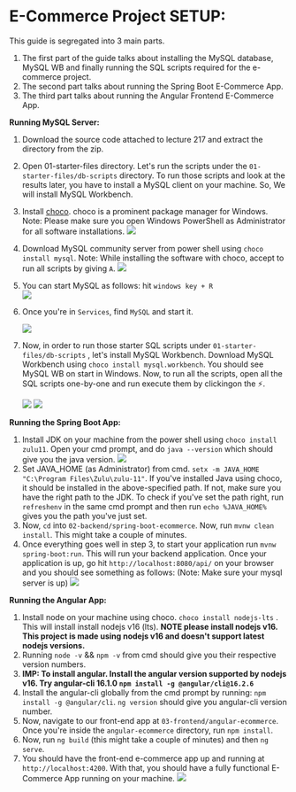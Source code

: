 # E-Commerce Project SETUP:


This guide is segregated into 3 main parts. 
1. The first part of the guide talks about installing the MySQL database, MySQL WB and finally running the SQL scripts required for the e-commerce project. 
2. The second part talks about running the Spring Boot E-Commerce App.
3. The third part talks about running the Angular Frontend E-Commerce App.

**Running MySQL Server:**
1. Download the source code attached to lecture 217 and extract the directory from the zip.
2. Open 01-starter-files directory. Let's run the scripts under the `01-starter-files/db-scripts` directory. To run those scripts and look at the results later, you have to install a MySQL client on your machine. So, We will install MySQL Workbench.
3. Install [choco](https://chocolatey.org/install). choco is a prominent package manager for Windows. Note: Please make sure you open Windows PowerShell as Administrator for all software installations.
   <img src="https://github.com/Priyansusahoo/Ecommerce_Project/assets/78722016/7c65396a-2c23-4bc7-88bb-9dc4b9259196"/>
4.  Download MySQL community server from power shell using  `choco install mysql`. Note: While installing the software with choco, accept to run all scripts by giving `A`.
    <img src="https://github.com/Priyansusahoo/Ecommerce_Project/assets/78722016/e21b4be6-4cb9-4c51-b931-b4a2c6365a74"/>
5. You can start MySQL as follows: hit  `windows key + R`   
   <img src="https://github.com/Priyansusahoo/Ecommerce_Project/assets/78722016/5c7fa0bd-0dcd-413a-b5ef-736703c04768"/>
   
7. Once you're in `Services`, find `MySQL` and start it.
   
   <img src="https://github.com/Priyansusahoo/Ecommerce_Project/assets/78722016/f2ec4ea4-ca6d-485e-94ac-9c1fa0ec8dca"/>
   
9.  Now, in order to run those starter SQL scripts under `01-starter-files/db-scripts` , let's install MySQL Workbench.  Download MySQL Workbench using `choco install mysql.workbench`. You should see MySQL WB on start in Windows. Now, to run all the scripts, open all the SQL scripts one-by-one and run execute them by clickingon the ⚡️.

    <img src="https://github.com/Priyansusahoo/Ecommerce_Project/assets/78722016/7d27efaf-d7e4-4cd1-9d8e-48b92b83faca"/>
    
    <img src="https://github.com/Priyansusahoo/Ecommerce_Project/assets/78722016/d17fcad1-2a77-40c8-93d2-3661a8a7ba27"/>


**Running the Spring Boot App:**
1. Install JDK on your machine from the power shell using `choco install zulu11`. Open your cmd prompt, and do `java --version` which should give you the java version.
   <img src="https://github.com/Priyansusahoo/Ecommerce_Project/assets/78722016/1870473f-cbbb-4dea-a1b4-e4beb79cce68"/>
2. Set JAVA_HOME (as Administrator) from cmd. `setx -m JAVA_HOME "C:\Program Files\Zulu\zulu-11"`. If you've installed Java using choco, it should be installed in the above-specified path. If not, make sure you have the right path to the JDK. To check if you've set the path right, run `refreshenv` in the same cmd prompt and then run `echo %JAVA_HOME%` gives you the path you've just set.
3. Now, `cd` into `02-backend/spring-boot-ecommerce`. Now, run `mvnw clean install`. This might take a couple of minutes.
4. Once everything goes well in step 3, to start your application run `mvnw spring-boot:run`. This will run your backend application. Once your application is up, go hit `http://localhost:8080/api/` on your browser and you should see something as follows: (Note: Make sure your mysql server is up)
   <img src="https://github.com/Priyansusahoo/Ecommerce_Project/assets/78722016/e1d6e894-866e-4dee-bb3c-fb38529cc9a4" />

**Running the Angular App:**
1.  Install node on your machine using choco. `choco install nodejs-lts` . This will install install nodejs v16 (lts). **NOTE please install nodejs v16. This project is made using nodejs v16 and doesn't support latest nodejs versions.**
2. Running `node -v` && `npm -v` from cmd should give you their respective version numbers.
3. **IMP: To install angular. Install the angular version supported by nodejs v16. Try angular-cli 16.1.0 `npm install -g @angular/cli@16.2.6`**
4. Install the angular-cli globally from the cmd prompt by running:  `npm install -g @angular/cli`. `ng version` should give you angular-cli version number.
5. Now, navigate to our front-end app at `03-frontend/angular-ecommerce`. Once you're inside the `angular-ecommerce` directory, run `npm install`.
6. Now, run `ng build`  (this might take a couple of minutes) and then `ng serve`.
7. You should have the front-end e-commerce app up and running at `http://localhost:4200`. 
With that, you should have a fully functional E-Commerce App running on your machine.
   <img src="https://github.com/Priyansusahoo/Ecommerce_Project/assets/78722016/2727dae3-137c-44a3-850d-43eff3ad3112"/>

